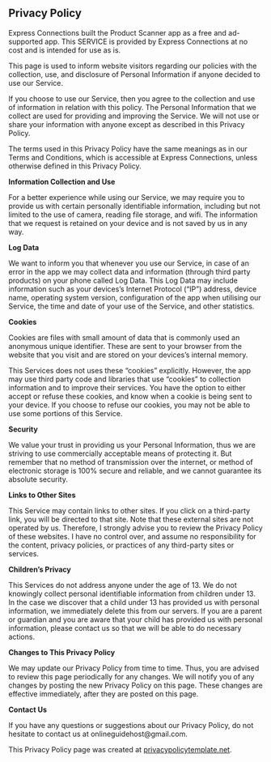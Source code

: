 <html>
<body>
<h2>Privacy Policy</h2>
<p>Express Connections built the Product Scanner app as a free and ad-supported app. This SERVICE is provided by Express Connections at no cost and is intended
    for use as is.</p>
<p>This page is used to inform website visitors regarding our policies with the collection, use, and disclosure of Personal Information if anyone decided to use our Service.</p>
<p>If you choose to use our Service, then you agree to the collection and use of information in relation with this policy. The Personal Information that we collect are used for providing and improving the Service. We will not use or share your information with anyone except as described in this Privacy Policy.</p>
<p>The terms used in this Privacy Policy have the same meanings as in our Terms and Conditions, which is accessible at Express Connections, unless otherwise defined in this Privacy Policy.</p>

<p><strong>Information Collection and Use</strong></p>
<p>For a better experience while using our Service, we may require you to provide us with certain personally identifiable information, including but not limited to the use of camera, reading file storage, and wifi.
	The information that we request is retained on your device and is not saved by us in any way.</p>

<p><strong>Log Data</strong></p>
<p>We want to inform you that whenever you use our Service, in case of an error in the app we may collect data and information (through third party products) on your phone called Log Data. This Log Data may include information such as your devices’s Internet Protocol (“IP”) address, device name, operating system version, configuration of the app when utilising our Service, the time and date of your use of the Service, and other statistics.</p>

<p><strong>Cookies</strong></p>
<p>Cookies are files with small amount of data that is commonly used an anonymous unique identifier. These are sent to your browser from the website that you visit and are stored on your devices’s internal memory.</p>
<p>This Services does not uses these “cookies” explicitly. However, the app may use third party code and libraries that use “cookies” to collection information and to improve their services. You have the option to either accept or refuse these cookies, and know when a cookie is being sent to your device. If you choose to refuse our cookies, you may not be able to use some portions of this Service.</p>

<p><strong>Security</strong></p>
<p>We value your trust in providing us your Personal Information, thus we are striving to use commercially acceptable means of protecting it. But remember that no method of transmission over the internet, or method of electronic storage is 100% secure and reliable, and we cannot guarantee its absolute security.</p>

<p><strong>Links to Other Sites</strong></p>
<p>This Service may contain links to other sites. If you click on a third-party link, you will be directed to that site. Note that these external sites are not operated by us. Therefore, I strongly advise you to review the Privacy Policy of these websites. I have no control over, and assume no responsibility for the content, privacy policies, or practices of any third-party sites or services.</p>

<p><strong>Children’s Privacy</strong></p>
<p>This Services do not address anyone under the age of 13. We do not knowingly collect personal identifiable information from children under 13. In the case we discover that a child under 13 has provided us with personal information, we immediately delete this from our servers. If you are a parent or guardian and you are aware that your child has provided us with personal information, please contact us so that we will be able to do necessary actions.</p>

<p><strong>Changes to This Privacy Policy</strong></p>
<p>We may update our Privacy Policy from time to time. Thus, you are advised to review this page periodically for any changes. We will notify you of any changes by posting the new Privacy Policy on this page. These changes are effective immediately, after they are posted on this page.</p>

<p><strong>Contact Us</strong></p>
<p>If you have any questions or suggestions about our Privacy Policy, do not hesitate to contact us at onlineguidehost@gmail.com.</p>
<p>This Privacy Policy page was created at <a href="https://privacypolicytemplate.net"
                                              target="_blank">privacypolicytemplate.net</a>.</p>
</body>
</html>
